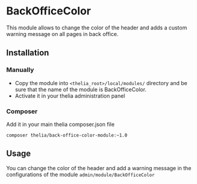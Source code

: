 # BackOfficeColor

This module allows to change the color of the header and adds a custom warning message on all pages in back office.

## Installation

### Manually

* Copy the module into ```<thelia_root>/local/modules/``` directory and be sure that the name of the module is BackOfficeColor.
* Activate it in your thelia administration panel

### Composer

Add it in your main thelia composer.json file

```
composer thelia/back-office-color-module:~1.0
```

## Usage

You can change the color of the header and add a warning message in the configurations of the module `admin/module/BackOfficeColor`

